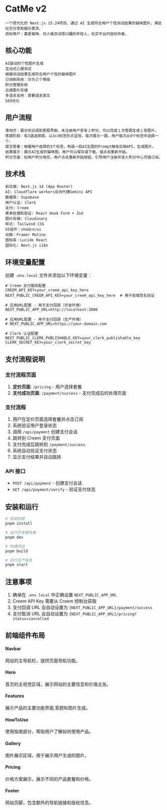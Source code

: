 # CatMe v2

    一个现代化的 Next.js 15.24项目，通过 AI 生成符合用户个性测试结果的猫咪图片，满足社交分享和娱乐需求。
    目标用户：喜爱猫咪、对人格测试感兴趣的年轻人，社交平台内容创作者。

## 核心功能

    AI驱动的个性图片生成
    互动式心理测试
    根据测试结果生成符合用户个性的猫咪图片
    订阅制系统：分为三个等级
    积分管理系统
    云端图片存储
    多语言支持：首要语言英文
    SEO优化

## 用户流程

    落地页：展示欢迎语和答题界面，未注册用户享有１积分，可以完成１次答题生成１张图片。
    答题阶段：有3道选择题，以3x3标签形式呈现，每次展示一题，用户每次从9个标签中选择一个。
    提交答案：根据用户选择的3个标签，构造一段AI生图的Prompt触发后端API，生成图片。
    结果展示：展示AI生成的猫咪图，用户可以保存或下载，或点击重新开始。
    积分充值：如用户积分用完，用户点击重新开始按钮，引导用户注册并进入积分中心充值订阅。

## 技术栈

    前后端: Next.js 14 (App Router)
    AI: Cloudflare workers反向代理Gemini API
    数据库: Supabase
    用户认证: Clerk
    支付: Creem
    表单处理和验证: React Hook Form + Zod
    图片存储: Cloudinary
    样式: Tailwind CSS
    UI组件：shadcn/ui
    动画：Framer Motino
    图标库：Lucide React
    国际化: Next.js i18n

## 环境变量配置

创建 `.env.local` 文件并添加以下环境变量：

```env
# Creem 支付服务配置
CREEM_API_KEY=your_creem_api_key_here
NEXT_PUBLIC_CREEM_API_KEY=your_creem_api_key_here  # 用于前端签名验证

# 应用URL配置 - 用于支付回调（开发环境）
NEXT_PUBLIC_APP_URL=http://localhost:3000

# 应用URL配置 - 用于支付回调（生产环境）
# NEXT_PUBLIC_APP_URL=https://your-domain.com

# Clerk 认证配置
NEXT_PUBLIC_CLERK_PUBLISHABLE_KEY=your_clerk_publishable_key
CLERK_SECRET_KEY=your_clerk_secret_key
```

## 支付流程说明

### 支付流程页面

1. **定价页面**: `/pricing` - 用户选择套餐
2. **支付成功页面**: `/payment/success` - 支付完成后的处理页面

### 支付流程

1. 用户在定价页面选择套餐并点击订阅
2. 系统验证用户登录状态
3. 调用 `/api/payment` 创建支付会话
4. 跳转到 Creem 支付页面
5. 支付完成后跳转到 `/payment/success`
6. 系统自动验证支付状态
7. 显示支付结果并自动跳转

### API 接口

- `POST /api/payment` - 创建支付会话
- `GET /api/payment/verify` - 验证支付状态

## 安装和运行

```bash
# 安装依赖
pnpm install

# 运行开发服务器
pnpm dev

# 构建项目
pnpm build

# 运行生产版本
pnpm start
```

## 注意事项

1. 确保在 `.env.local` 中正确设置 `NEXT_PUBLIC_APP_URL`
2. Creem API Key 需要从 Creem 控制台获取
3. 支付回调 URL 会自动设置为 `{NEXT_PUBLIC_APP_URL}/payment/success`
4. 支付取消 URL 会自动设置为 `{NEXT_PUBLIC_APP_URL}/pricing?status=cancelled`

## 前端组件布局

#### Navbar
网站的主导航栏，提供页面导航功能。

#### Hero
首页的主视觉区域，展示网站的主要信息和价值主张。

#### Features
展示产品的主要功能界面,答题和图片生成。

#### HowToUse
使用指南部分，帮助用户了解如何使用产品。

#### Gallery
图片展示区域，用于展示用户生成的图片。

#### Pricing
价格方案展示，展示不同的产品套餐和价格。

#### Footer
网站页脚，包含额外的导航链接和版权信息。